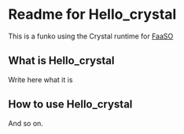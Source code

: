 # Readme for Hello_crystal

This is a funko using the Crystal runtime for [FaaSO](https://git.ralsina.me/ralsina/faaso)

## What is Hello_crystal

Write here what it is

## How to use Hello_crystal

And so on.
